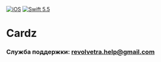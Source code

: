 [![iOS](https://img.shields.io/badge/iOS-15.0-green.svg)]()
[![Swift 5.5](https://img.shields.io/badge/Swift-5.5-orange.svg)](https://swift.org)

# Cardz

### Служба поддержки: revolvetra.help@gmail.com
